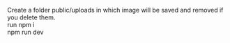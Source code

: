 Create a folder public/uploads in which image will be saved and removed if you delete them. <br>
run npm i<br>
npm run dev<br>

